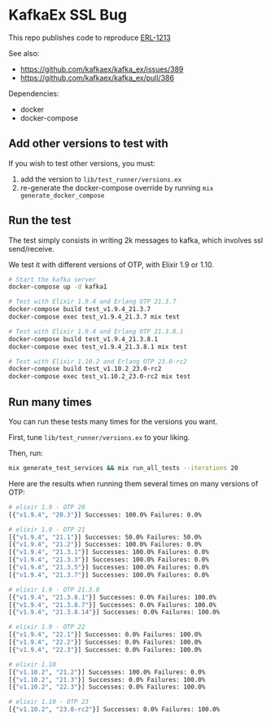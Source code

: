 # KafkaEx SSL Bug

This repo publishes code to reproduce [ERL-1213](https://bugs.erlang.org/browse/ERL-1213)

See also:

* https://github.com/kafkaex/kafka_ex/issues/389
* https://github.com/kafkaex/kafka_ex/pull/386

Dependencies:

* docker
* docker-compose

## Add other versions to test with

If you wish to test other versions, you must:

1. add the version to `lib/test_runner/versions.ex`
2. re-generate the docker-compose override by running `mix generate_docker_compose`

## Run the test

The test simply consists in writing 2k messages to kafka, which involves ssl send/receive.

We test it with different versions of OTP, with Elixir 1.9 or 1.10.

```bash
# Start the kafka server
docker-compose up -d kafka1

# Test with Elixir 1.9.4 and Erlang OTP 21.3.7
docker-compose build test_v1.9.4_21.3.7
docker-compose exec test_v1.9.4_21.3.7 mix test

# Test with Elixir 1.9.4 and Erlang OTP 21.3.8.1
docker-compose build test_v1.9.4_21.3.8.1
docker-compose exec test_v1.9.4_21.3.8.1 mix test

# Test with Elixir 1.10.2 and Erlang OTP 23.0-rc2
docker-compose build test_v1.10.2_23.0-rc2
docker-compose exec test_v1.10.2_23.0-rc2 mix test
```

## Run many times

You can run these tests many times for the versions you want.

First, tune `lib/test_runner/versions.ex` to your liking.

Then, run:

```bash
mix generate_test_services && mix run_all_tests --iterations 20
```

Here are the results when running them several times on many versions of OTP:

```bash
# elixir 1.9 - OTP 20
[{"v1.9.4", "20.3"}] Successes: 100.0% Failures: 0.0%

# elixir 1.9 - OTP 21
[{"v1.9.4", "21.1"}] Successes: 50.0% Failures: 50.0%
[{"v1.9.4", "21.2"}] Successes: 100.0% Failures: 0.0%
[{"v1.9.4", "21.3.1"}] Successes: 100.0% Failures: 0.0%
[{"v1.9.4", "21.3.3"}] Successes: 100.0% Failures: 0.0%
[{"v1.9.4", "21.3.5"}] Successes: 100.0% Failures: 0.0%
[{"v1.9.4", "21.3.7"}] Successes: 100.0% Failures: 0.0%

# elixir 1.9 - OTP 21.3.8
[{"v1.9.4", "21.3.8.1"}] Successes: 0.0% Failures: 100.0%
[{"v1.9.4", "21.3.8.7"}] Successes: 0.0% Failures: 100.0%
[{"v1.9.4", "21.3.8.14"}] Successes: 0.0% Failures: 100.0%

# elixir 1.9 - OTP 22
[{"v1.9.4", "22.1"}] Successes: 0.0% Failures: 100.0%
[{"v1.9.4", "22.2"}] Successes: 0.0% Failures: 100.0%
[{"v1.9.4", "22.3"}] Successes: 0.0% Failures: 100.0%

# elixir 1.10
[{"v1.10.2", "21.2"}] Successes: 100.0% Failures: 0.0%
[{"v1.10.2", "21.3"}] Successes: 0.0% Failures: 100.0%
[{"v1.10.2", "22.3"}] Successes: 0.0% Failures: 100.0%

# elixir 1.10 - OTP 23
[{"v1.10.2", "23.0-rc2"}] Successes: 0.0% Failures: 100.0%
```
